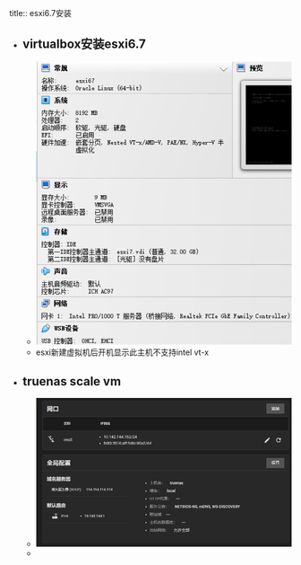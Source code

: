 title:: esxi6.7安装

- ## virtualbox安装esxi6.7
	- ![image.png](../assets/image_1711523959063_0.png)
	- esxi新建虚拟机后开机显示此主机不支持intel vt-x
- ## truenas scale vm
	- ![image.png](../assets/image_1711526201725_0.png)
	-